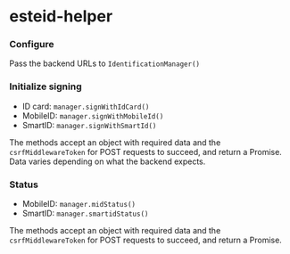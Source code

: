 esteid-helper
=============

### Configure

Pass the backend URLs to `IdentificationManager()`

### Initialize signing 

* ID card: `manager.signWithIdCard()`
* MobileID: `manager.signWithMobileId()`
* SmartID: `manager.signWithSmartId()`

The methods accept an object with required data and the `csrfMiddlewareToken` for POST requests to succeed, and return a Promise.
Data varies depending on what the backend expects.

### Status

* MobileID: `manager.midStatus()`
* SmartID: `manager.smartidStatus()`

The methods accept an object with required data and the `csrfMiddlewareToken` for POST requests to succeed, and return a Promise.
